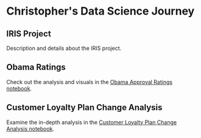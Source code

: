 # Christopher's Data Science Journey

<!-- IRIS Project Section -->
<section id="iris-project">
    <h2>IRIS Project</h2>
    <p>Description and details about the IRIS project.</p>
    <!-- Add any images, links, or further content related to this project -->
</section>

<!-- Obama Ratings Section -->
<section id="obama-ratings">
    <h2>Obama Ratings</h2>
    <p>Check out the analysis and visuals in the 
       <a href="https://github.com/chsimpsonBU/FinalPortfolio/blob/a0b7f758677f85c21884255765a3f0a829638df5/Obama%20Approval%20Ratings%20Python.ipynb">Obama Approval Ratings notebook</a>.
    </p>
</section>

<!-- Customer Loyalty Plan Change Analysis Section -->
<section id="customer-loyalty">
    <h2>Customer Loyalty Plan Change Analysis</h2>
    <p>Examine the in-depth analysis in the 
       <a href="https://github.com/chsimpsonBU/FinalPortfolio/blob/0112b63a5f68d079481b4eb2ab0e8ea24214724a/12.2%20Term%20Project.ipynb">Customer Loyalty Plan Change Analysis notebook</a>.
    </p>
</section>
